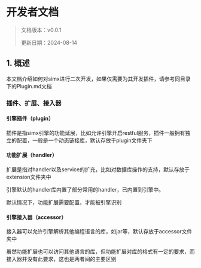 # 开发者文档

> 文档版本：v0.0.1
> 
> 更新日期：2024-08-14
> 

## 1. 概述

本文档介绍如何对simx进行二次开发，如果仅需要为其开发插件，请参考同目录下的Plugin.md文档

### 插件、扩展、接入器

#### 引擎插件（plugin）

插件是指simx引擎的功能延展，比如允许引擎开启restful服务，插件一般拥有独立的配置，一般是一个动态链接库，默认存放于plugin文件夹下

#### 功能扩展（handler）

扩展是指对handler以及service的扩充，比如对数据库操作的支持，默认存放于extension文件夹中

引擎默认的handler库内置了部分常用的handler，已内置到引擎中。

默认情况下，功能扩展需要配置，才能被引擎识别

#### 引擎接入器（accessor）

接入器可以允许引擎解析其他编程语言的库，如jar等，默认存放于accessor文件夹中

虽然功能扩展也可以访问其他语言的库，但功能扩展对库的格式有一定的要求，而接入器并没有此要求，这也是两者间的主要区别